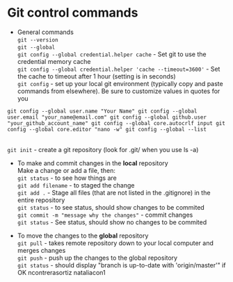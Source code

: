 # Git control commands
- General commands
<br> `git --version`
<br> `git --global` 
<br> `git config --global credential.helper cache` - Set git to use the credential memory cache
<br> `git config --global credential.helper 'cache --timeout=3600'` - Set the cache to timeout after 1 hour (setting is in seconds)
<br> `git config` - set up your local git environment (typically copy and paste commands from elsewhere). Be sure to customize values in quotes for you

 `git config --global user.name "Your Name"
  git config --global user.email "your_name@email.com"
  git config --global github.user "your_github_account_name"
  git config --global core.autocrlf input
  git config --global core.editor "nano -w"
  git config --global --list`


<br> `git init` - create a git repository (look for .git/ when you use ls -a)

- To make and commit changes in the **local** repository
<br> Make a change or add a file, then:
<br> `git status` - to see how things are
<br> `git add filename` - to staged the change
<br> `git add .` - Stage all files (that are not listed in the .gitignore) in the entire repository
<br> `git status` - to see status, should show changes to be commited
<br> `git commit -m "message why the changes"` - commit changes
<br> `git status` - See status, should show no changes to be commited

- To move the changes to the **global** repository
<br> `git pull` - takes remote repository down to your local computer and merges changes
<br> `git push` - push up the changes to the global repository
<br> `git status` - should display "branch is up-to-date with 'origin/master'" if OK
ncontrerasortiz
nataliacon1